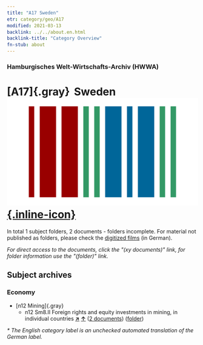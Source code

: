 ```yaml
---
title: "A17 Sweden"
etr: category/geo/A17
modified: 2021-03-13
backlink: ../../about.en.html
backlink-title: "Category Overview"
fn-stub: about
---
```


### Hamburgisches Welt-Wirtschafts-Archiv (HWWA)
# [A17]{.gray}&#8201; Sweden&#160; [![Wikidata item](/images/Wikidata-logo.svg){.inline-icon}](http://www.wikidata.org/entity/Q34)





In total 1 subject folders, 2 documents - folders incomplete.
For material not published as folders, please check the [digitized films](/film/h1_sh) (in German).

_For direct access to the documents, click the "(xy documents)" link, for folder information use the "(folder)" link._

## Subject archives



### Economy

- [n12 Mining]{.gray}
  - n12 Sm8.II Foreign rights and equity investments in mining, in individual countries [**&nearr;**](../../../subject/i/145092/about.en.html "Foreign rights and equity investments in mining, in individual countries (all over the world)") [**&uarr;**](../../../subject/about.en.html#n12_Sm8.II "Subject category system") (<a href="https://pm20.zbw.eu/dfgview/sh/140968,145092" title="about: Sweden : Foreign rights and equity investments in mining, in individual countries" target="_blank">2 documents</a>) ([folder](http://purl.org/pressemappe20/folder/sh/140968,145092))


_* The English category label is an unchecked automated translation of the German label._

